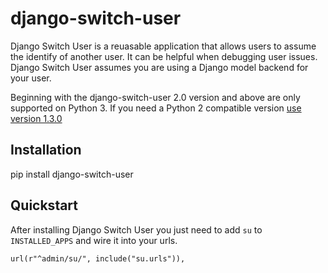# django-switch-user

Django Switch User is a reuasable application that allows users to assume the
identify of another user. It can be helpful when debugging user issues.
Django Switch User assumes you are using a Django model backend for your user.

Beginning with the django-switch-user 2.0 version and above are only supported
on Python 3. If you need a Python 2 compatible version [use version 1.3.0](https://pypi.org/manage/project/django-switch-user/release/1.3.0/)

## Installation

pip install django-switch-user

## Quickstart

After installing Django Switch User you just need to add `su` to `INSTALLED_APPS` and wire it into your urls.

    url(r"^admin/su/", include("su.urls")),
